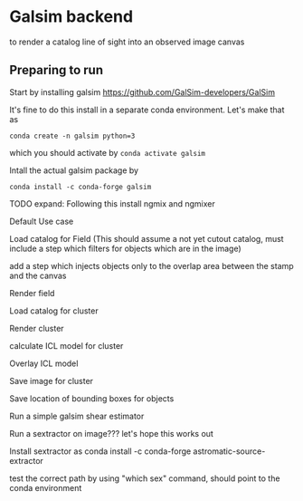 Galsim backend
==============
to render a catalog line of sight into an observed image canvas


Preparing to run
-----------------

Start by installing galsim https://github.com/GalSim-developers/GalSim

It's fine to do this install in a separate conda environment.
Let's make that as 

    conda create -n galsim python=3

which you should activate by `conda activate galsim`

Intall the actual galsim package by

    conda install -c conda-forge galsim



TODO expand:
Following this install ngmix and ngmixer

Default Use case

Load catalog for Field (This should assume a not yet cutout catalog, must include a step which filters for objects which are in the image)

add a step which injects objects only to the overlap area between the stamp and the canvas

Render field

Load catalog for cluster

Render cluster

calculate ICL model for cluster

Overlay ICL model

Save image for cluster

Save location of bounding boxes for objects

Run a simple galsim shear estimator

Run a sextractor on image??? let's hope this works out

Install sextractor as  conda install -c conda-forge astromatic-source-extractor 

test the correct path by using "which sex" command, should point to the conda environment



